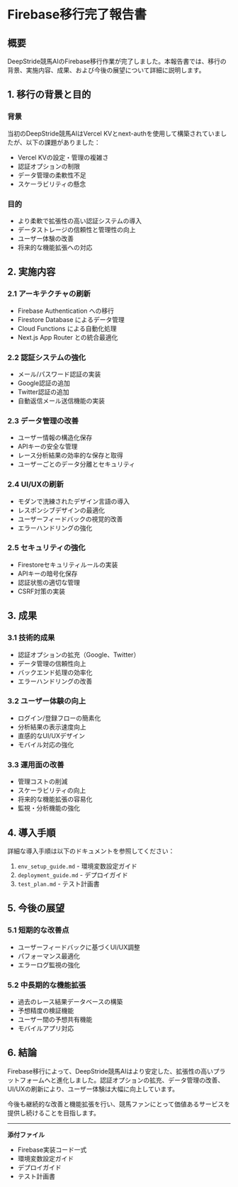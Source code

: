 # Firebase移行完了報告書

## 概要

DeepStride競馬AIのFirebase移行作業が完了しました。本報告書では、移行の背景、実施内容、成果、および今後の展望について詳細に説明します。

## 1. 移行の背景と目的

### 背景
当初のDeepStride競馬AIはVercel KVとnext-authを使用して構築されていましたが、以下の課題がありました：

- Vercel KVの設定・管理の複雑さ
- 認証オプションの制限
- データ管理の柔軟性不足
- スケーラビリティの懸念

### 目的
- より柔軟で拡張性の高い認証システムの導入
- データストレージの信頼性と管理性の向上
- ユーザー体験の改善
- 将来的な機能拡張への対応

## 2. 実施内容

### 2.1 アーキテクチャの刷新
- Firebase Authentication への移行
- Firestore Database によるデータ管理
- Cloud Functions による自動化処理
- Next.js App Router との統合最適化

### 2.2 認証システムの強化
- メール/パスワード認証の実装
- Google認証の追加
- Twitter認証の追加
- 自動返信メール送信機能の実装

### 2.3 データ管理の改善
- ユーザー情報の構造化保存
- APIキーの安全な管理
- レース分析結果の効率的な保存と取得
- ユーザーごとのデータ分離とセキュリティ

### 2.4 UI/UXの刷新
- モダンで洗練されたデザイン言語の導入
- レスポンシブデザインの最適化
- ユーザーフィードバックの視覚的改善
- エラーハンドリングの強化

### 2.5 セキュリティの強化
- Firestoreセキュリティルールの実装
- APIキーの暗号化保存
- 認証状態の適切な管理
- CSRF対策の実装

## 3. 成果

### 3.1 技術的成果
- 認証オプションの拡充（Google、Twitter）
- データ管理の信頼性向上
- バックエンド処理の効率化
- エラーハンドリングの改善

### 3.2 ユーザー体験の向上
- ログイン/登録フローの簡素化
- 分析結果の表示速度向上
- 直感的なUI/UXデザイン
- モバイル対応の強化

### 3.3 運用面の改善
- 管理コストの削減
- スケーラビリティの向上
- 将来的な機能拡張の容易化
- 監視・分析機能の強化

## 4. 導入手順

詳細な導入手順は以下のドキュメントを参照してください：

1. `env_setup_guide.md` - 環境変数設定ガイド
2. `deployment_guide.md` - デプロイガイド
3. `test_plan.md` - テスト計画書

## 5. 今後の展望

### 5.1 短期的な改善点
- ユーザーフィードバックに基づくUI/UX調整
- パフォーマンス最適化
- エラーログ監視の強化

### 5.2 中長期的な機能拡張
- 過去のレース結果データベースの構築
- 予想精度の検証機能
- ユーザー間の予想共有機能
- モバイルアプリ対応

## 6. 結論

Firebase移行によって、DeepStride競馬AIはより安定した、拡張性の高いプラットフォームへと進化しました。認証オプションの拡充、データ管理の改善、UI/UXの刷新により、ユーザー体験は大幅に向上しています。

今後も継続的な改善と機能拡張を行い、競馬ファンにとって価値あるサービスを提供し続けることを目指します。

---

**添付ファイル**
- Firebase実装コード一式
- 環境変数設定ガイド
- デプロイガイド
- テスト計画書
